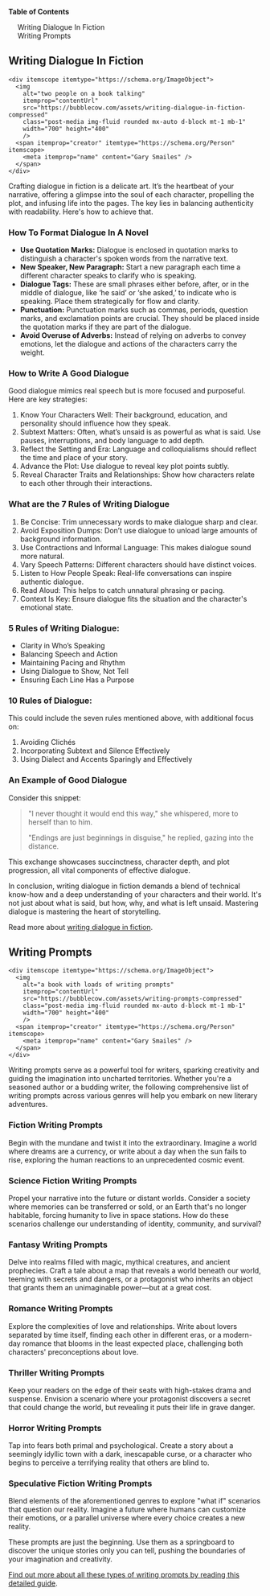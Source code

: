 <div data-spy="scroll" data-target="#toc" data-offset="0">

<div class="toc card bg-light" id="toc">
 <p class="card-header"><strong>Table of Contents</strong></p>
  <div class="card-body">
    <ul>
      <li><a href="#writing-dialogue">Writing Dialogue In Fiction</a></li>
      <li><a href="#writing-prompts">Writing Prompts</a></li>
    </ul>
  </div>
</div>

<h2 id="writing-dialogue">Writing Dialogue In Fiction</h2>

    <div itemscope itemtype="https://schema.org/ImageObject">
      <img 
        alt="two people on a book talking" 
        itemprop="contentUrl" 
        src="https://bubblecow.com/assets/writing-dialogue-in-fiction-compressed" 
        class="post-media img-fluid rounded mx-auto d-block mt-1 mb-1" 
        width="700" height="400"
        />
      <span itemprop="creator" itemtype="https://schema.org/Person" itemscope>
        <meta itemprop="name" content="Gary Smailes" />
      </span>
    </div>

<p>Crafting dialogue in fiction is a delicate art. It’s the heartbeat of your narrative, offering a glimpse into the soul of each character, propelling the plot, and infusing life into the pages. The key lies in balancing authenticity with readability. Here's how to achieve that.</p>

<h3>How To Format Dialogue In A Novel</h3>

<ul>
  <li><strong>Use Quotation Marks:</strong> Dialogue is enclosed in quotation marks to distinguish a character's spoken words from the narrative text.</li>
  <li><strong>New Speaker, New Paragraph:</strong> Start a new paragraph each time a different character speaks to clarify who is speaking.</li>
  <li><strong>Dialogue Tags:</strong> These are small phrases either before, after, or in the middle of dialogue, like ‘he said’ or ‘she asked,’ to indicate who is speaking. Place them strategically for flow and clarity.</li>
  <li><strong>Punctuation:</strong> Punctuation marks such as commas, periods, question marks, and exclamation points are crucial. They should be placed inside the quotation marks if they are part of the dialogue.</li>
  <li><strong>Avoid Overuse of Adverbs:</strong> Instead of relying on adverbs to convey emotions, let the dialogue and actions of the characters carry the weight.</li>
</ul>

<h3>How to Write A Good Dialogue</h3>

<p>Good dialogue mimics real speech but is more focused and purposeful. Here are key strategies:</p>

<ol>
  <li>Know Your Characters Well: Their background, education, and personality should influence how they speak.</li>
  <li>Subtext Matters: Often, what’s unsaid is as powerful as what is said. Use pauses, interruptions, and body language to add depth.</li>
  <li>Reflect the Setting and Era: Language and colloquialisms should reflect the time and place of your story.</li>
  <li>Advance the Plot: Use dialogue to reveal key plot points subtly.</li>
  <li>Reveal Character Traits and Relationships: Show how characters relate to each other through their interactions.</li>
</ol>

<h3>What are the 7 Rules of Writing Dialogue</h3>

<ol>
  <li>Be Concise: Trim unnecessary words to make dialogue sharp and clear.</li>
  <li>Avoid Exposition Dumps: Don’t use dialogue to unload large amounts of background information.</li>
  <li>Use Contractions and Informal Language: This makes dialogue sound more natural.</li>
  <li>Vary Speech Patterns: Different characters should have distinct voices.</li>
  <li>Listen to How People Speak: Real-life conversations can inspire authentic dialogue.</li>
  <li>Read Aloud: This helps to catch unnatural phrasing or pacing.</li>
  <li>Context Is Key: Ensure dialogue fits the situation and the character's emotional state.</li>
</ol>


<h3>5 Rules of Writing Dialogue:</h3>

<ul>
  <li>Clarity in Who’s Speaking</li>
  <li>Balancing Speech and Action</li>
  <li>Maintaining Pacing and Rhythm</li>
  <li>Using Dialogue to Show, Not Tell</li>
  <li>Ensuring Each Line Has a Purpose</li>
</ul>

<h3>10 Rules of Dialogue:</h3>

<p>This could include the seven rules mentioned above, with additional focus on:</p>

<ol>
  <li>Avoiding Clichés</li>
  <li>Incorporating Subtext and Silence Effectively</li>
  <li>Using Dialect and Accents Sparingly and Effectively</li>
</ol>

<h3>An Example of Good Dialogue</h3>

<p>Consider this snippet:</p>

<blockquote>
  <p>"I never thought it would end this way," she whispered, more to herself than to him.</p>
  <p>"Endings are just beginnings in disguise," he replied, gazing into the distance.</p>
</blockquote>

<p>This exchange showcases succinctness, character depth, and plot progression, all vital components of effective dialogue.</p>

<p>In conclusion, writing dialogue in fiction demands a blend of technical know-how and a deep understanding of your characters and their world. It's not just about what is said, but how, why, and what is left unsaid. Mastering dialogue is mastering the heart of storytelling.</p>



<div class="alert alert-primary" role="alert">
    Read more about <a href="https://bubblecow.com/blog/writing-dialogue-in-fiction">writing dialogue in fiction</a>.
</div>

<h2 id="writing-prompts">Writing Prompts</h2>

    <div itemscope itemtype="https://schema.org/ImageObject">
      <img 
        alt="a book with loads of writing prompts" 
        itemprop="contentUrl" 
        src="https://bubblecow.com/assets/writing-prompts-compressed" 
        class="post-media img-fluid rounded mx-auto d-block mt-1 mb-1" 
        width="700" height="400"
        />
      <span itemprop="creator" itemtype="https://schema.org/Person" itemscope>
        <meta itemprop="name" content="Gary Smailes" />
      </span>
    </div>

<p>Writing prompts serve as a powerful tool for writers, sparking creativity and guiding the imagination into uncharted territories. Whether you're a seasoned author or a budding writer, the following comprehensive list of writing prompts across various genres will help you embark on new literary adventures.</p>

<h3>Fiction Writing Prompts</h3>
<p>Begin with the mundane and twist it into the extraordinary. Imagine a world where dreams are a currency, or write about a day when the sun fails to rise, exploring the human reactions to an unprecedented cosmic event.</p>

<h3>Science Fiction Writing Prompts</h3>
<p>Propel your narrative into the future or distant worlds. Consider a society where memories can be transferred or sold, or an Earth that's no longer habitable, forcing humanity to live in space stations. How do these scenarios challenge our understanding of identity, community, and survival?</p>

<h3>Fantasy Writing Prompts</h3>
<p>Delve into realms filled with magic, mythical creatures, and ancient prophecies. Craft a tale about a map that reveals a world beneath our world, teeming with secrets and dangers, or a protagonist who inherits an object that grants them an unimaginable power—but at a great cost.</p>

<h3>Romance Writing Prompts</h3>
<p>Explore the complexities of love and relationships. Write about lovers separated by time itself, finding each other in different eras, or a modern-day romance that blooms in the least expected place, challenging both characters' preconceptions about love.</p>

<h3>Thriller Writing Prompts</h3>
<p>Keep your readers on the edge of their seats with high-stakes drama and suspense. Envision a scenario where your protagonist discovers a secret that could change the world, but revealing it puts their life in grave danger.</p>

<h3>Horror Writing Prompts</h3>
<p>Tap into fears both primal and psychological. Create a story about a seemingly idyllic town with a dark, inescapable curse, or a character who begins to perceive a terrifying reality that others are blind to.</p>

<h3>Speculative Fiction Writing Prompts</h3>
<p>Blend elements of the aforementioned genres to explore "what if" scenarios that question our reality. Imagine a future where humans can customize their emotions, or a parallel universe where every choice creates a new reality.</p>

<p>These prompts are just the beginning. Use them as a springboard to discover the unique stories only you can tell, pushing the boundaries of your imagination and creativity.</p>


<div class="alert alert-primary" role="alert">
    <a href="https://bubblecow.com/blog/a-guide-to-writing-prompts">Find out more about all these types of writing prompts by reading this detailed guide</a>.
</div>

</div>